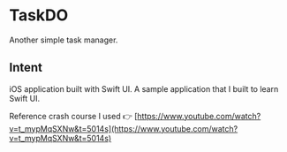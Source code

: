 # TaskDO

Another simple task manager.

## Intent

iOS application built with Swift UI. A sample application that I built to learn Swift UI.

Reference crash course I used
👉 [https://www.youtube.com/watch?v=t_mypMqSXNw&t=5014s](https://www.youtube.com/watch?v=t_mypMqSXNw&t=5014s)
